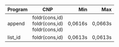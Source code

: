 Program | CNP | Min | Max
--- | --- | ---: | ---:
append | foldr(cons,id)<br/>foldr(cons,id)<br/>foldr(cons,id) | 0,0616s | 0,0663s
list_id | foldr(cons,id) | 0,0613s | 0,0613s
